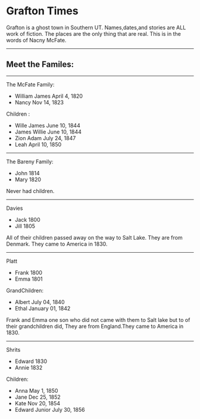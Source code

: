 # Grafton Times
Grafton is a ghost town in Southern UT. Names,dates,and stories are ALL work of fiction. The places are the only thing that are real. This is in the words of Nacny McFate.
 
---
## Meet the Familes:
---
The McFate Family:
- William James April 4, 1820
- Nancy Nov 14, 1823

Children :
- Wille James June 10, 1844
- James Willie June 10, 1844
- Zion Adam July 24, 1847
- Leah April 10, 1850

---
The Bareny Family:
- John 1814
- Mary 1820

Never had children. 

---
Davies
- Jack 1800
- Jill 1805

All of their children passed away on the way to Salt Lake. They are from Denmark. They came to America in 1830.

---
Platt
- Frank 1800
- Emma 1801

GrandChildren:
- Albert July 04, 1840
- Ethal January 01, 1842

Frank and Emma one son who did not came with them to Salt lake but to of their grandchildren did, They are from England.They came to America in 1830.

---
Shrits
- Edward  1830
- Annie 1832

Children: 
- Anna May 1, 1850
- Jane Dec 25, 1852
- Kate  Nov 20, 1854
- Edward Junior July 30, 1856 








